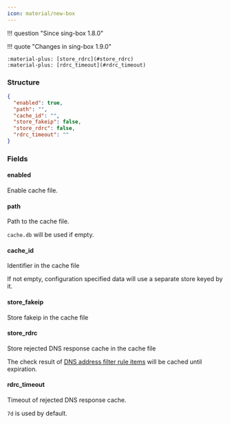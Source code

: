 ```yaml
---
icon: material/new-box
---
```


!!! question "Since sing-box 1.8.0"

!!! quote "Changes in sing-box 1.9.0"

    :material-plus: [store_rdrc](#store_rdrc)  
    :material-plus: [rdrc_timeout](#rdrc_timeout)  

### Structure

```json
{
  "enabled": true,
  "path": "",
  "cache_id": "",
  "store_fakeip": false,
  "store_rdrc": false,
  "rdrc_timeout": ""
}
```

### Fields

#### enabled

Enable cache file.

#### path

Path to the cache file.

`cache.db` will be used if empty.

#### cache_id

Identifier in the cache file

If not empty, configuration specified data will use a separate store keyed by it.

#### store_fakeip

Store fakeip in the cache file

#### store_rdrc

Store rejected DNS response cache in the cache file

The check result of [DNS address filter rule items](/configuration/dns/rule/#address-filter-fields)
will be cached until expiration.

#### rdrc_timeout

Timeout of rejected DNS response cache.

`7d` is used by default.
